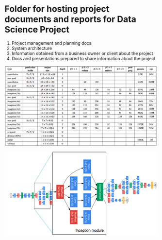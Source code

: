 # Folder for hosting project documents and reports for Data Science Project


1. Project management and planning docs
2. System architecture
3. Information obtained from a business owner or client about the project
4. Docs and presentations prepared to share information about the project


![GoogLeNet tabular](https://github.com/StephanieRogers-ML/deep-learning_vehicle-dashboard/blob/master/Docs/Data_Dictionaries/googLeNet_Architecture.png)


![GoogLeNet Graph](https://github.com/StephanieRogers-ML/deep-learning_vehicle-dashboard/blob/master/Docs/Data_Dictionaries/googLeNet_Architecture_graph.png)


